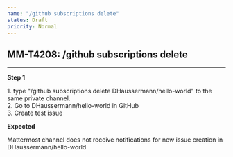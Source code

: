 ```yaml
---
name: "/github subscriptions delete"
status: Draft
priority: Normal
---
```


## MM-T4208: /github subscriptions delete

---

**Step 1**

1\. type "/github subscriptions delete DHaussermann/hello-world" to the same private channel.\
2\. Go to DHaussermann/hello-world in GitHub\
3\. Create test issue

**Expected**

Mattermost channel does not receive notifications for new issue creation in DHaussermann/hello-world

